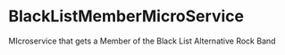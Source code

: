 # BlackListMemberMicroService
MIcroservice that gets a Member of the Black List Alternative Rock Band
